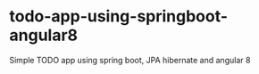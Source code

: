 # todo-app-using-springboot-angular8
Simple TODO app using spring boot, JPA hibernate and angular 8
